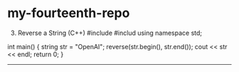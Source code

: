 # my-fourteenth-repo
3. Reverse a String (C++)
#include <iostream>
#includ <algorithm>
using namespace std;

int main() {
    string str = "OpenAI";
    reverse(str.begin(), str.end());
    cout << str << endl;
    return 0;
}
________________________________________
